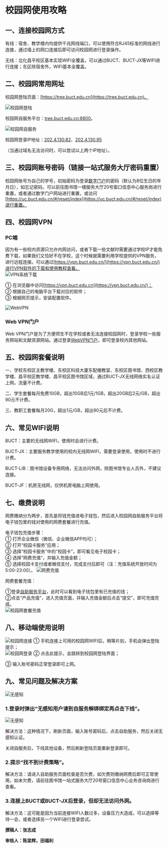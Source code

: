 # 校园网使用攻略
## 一、连接校园网方式
有线：宿舍、教学楼内均提供千兆网线端口，可以使用符合RJ45标准的网线进行连接，通过墙上的网口连接后即可访问校园网进行登录操作。  

无线：北化昌平校区基本实现WIFI全覆盖，可以通过BUCT、BUCT-JX等WIFI进行连接；东区除宿舍外，WIFI基本全覆盖。
## 二、校园网常用网址

校园网登陆页面：[https://tree.buct.edu.cn](https://tree.buct.edu.cn)。  

![校园网登陆](./校园网首页.png)

校园网自服务平台：[tree.buct.edu.cn:8800](tree.buct.edu.cn:8800)。

![校园网自服务](./校园网自服务平台.png)

校园网登录IP地址：[202.4.130.82](202.4.130.82)、[202.4.130.95](202.4.130.95)

（当通过域名无法访问时，可以尝试以上两个IP地址）。

## 三、校园网账号密码（链接一站式服务大厅密码重置）

校园网账号为自己的学号，初始密码为登录[数字门户](my.buct.edu.cn)的密码（默认为8位生日的年月日），如忘记密码，可以前往图书馆一楼服务大厅20号窗口信息中心服务岗进行重置，或者通过数字门户网站进行重置，或访问[https://uc.buct.edu.cn/#/reset/index](https://uc.buct.edu.cn/#/reset/index)进行重置。
 
## 四、校园网VPN
### PC端  

因为有一些校内资源只允许内网访问，或者下载一些文献时需要通过学校IP才能免费下载，如果我们又恰好不在学校，这个时候就需要利用学校提供的VPN服务，进行远程连接。可以通过[https://vpn.buct.edu.cn/](https://vpn.buct.edu.cn/)进行VPN软件的下载和使用教程查看。  
![VPN系统下载](./VPN系统下载.png)

①	在浏览器中访问[https://vpn.buct.edu.cn](https://vpn.buct.edu.cn/)；  
②	根据自己的电脑平台下载对应的软件；  
③	根据网页提示，安装配置软件。  

![WebVPN](./WEBVPN.png)
### Web VPN门户
Web VPN门户是为了方便师生不在学校或者无法连接校园网时，登录学校一些服务网站和文献资源网站。通过登录[WebVPN门户](https://w.buct.edu.cn/login)，即可登录校内其他网站。  

## 五、校园网套餐说明
一、学校东校区主教学楼、东校区科技大厦东配楼教室、东校区图书馆、西校区教学楼、昌平校区教学楼、昌平校区图书馆区域，通过BUCT-JX无线网络实名认证上网，流量不计费。 

二、学生套餐每月免费10GB，超出10GB后1元/1GB，超出20GB后2元/GB，超出90元不计费。  

三、教职工套餐每月20G，超出1元/GB，超出90元后不计费。

## 六、常见WIFI说明
BUCT：主要的无线网WIFI，使用时会进行计费。

BUCT-JX：主要服务教学使用的校内无线网WIFI，需要登录使用，使用时不进行计费。  

BUCT-LIB：图书馆设备专用网络，无法访问外网，除图书馆专业人员外，不建议连接。

BUCT-JF：机房无线网，仅供机房电脑上网使用。  

## 七、缴费说明
网费缴纳分为两步，首先是将钱充值进电子钱包，然后进入校园网自助服务平台将电子钱包里的钱对使用的网费套餐进行充值。
  
电子钱包充值步骤：   
①	打开企业微信（微信、企业微信APP均可）；  
②	打开“校园卡服务”应用；  
③	选择“校园卡服务”中的“校园卡”，即可看见电子校园卡；  
④	选择“网费充值”，并输入充值金额；  
⑤	选择校园卡支付或者微信支付，完成支付后即可（注：充值系统开放时间为5:00-23:00）。
![网费充值](./校园网充值.gif)

网费套餐充值：  

①登录[自助服务平台](http://tree.buct.edu.cn:8800/)，此时可以看到电子钱包里有已充值的钱；  
②点击“产品充值”，进入充值页面，并输入充值金额后点击“提交”，即可充值完成。  
![校园网套餐充值](./产品充值.gif)

## 八、移动端使用说明  
![校园网连接](./校园网连接.jpg)
①	手机连接上可用的校园网WIFI后，稍等片刻，手机会弹出登陆提示；  
![校园网登录](./校园网登录.jpg)
②	点击此提示，会跳转到校园网登陆界面；  

③	输入账号密码正常登录即可上网。

## 九、常见问题及解决方案  

![无感知](./无感知.png) 

### 1.登录时弹出“无感知用户请到自服务解绑绑定再点击下线”。   

![无感知](./无感知2.png)  

解决方法：这种情况下，刷新页面，输入账号密码后，点击自助服务，然后关闭无感知认证。  
 
关闭自服务后，下线其他设备，然后刷新登陆页面重新登录即可。  

### 2.提示“找不到计费策略”。  

解决方法：请进入自助服务页面检查是否欠费，如欠费则缴纳网费后即可正常使用，如未欠费，请前往图书馆一站式服务大厅20号窗口信息中心业务咨询岗进行查看。  

### 3.连接上BUCT或BUCT-JX后登录，但却无法访问外网。  

解决方法：这可能是因为当前连接WIFI人数过多，设备压力大造成，可以选择等待一会，或者选择另一个WIFI进行登录尝试。                    

**撰稿人：张志成**

**审核人：陈梁辉，田福利**

